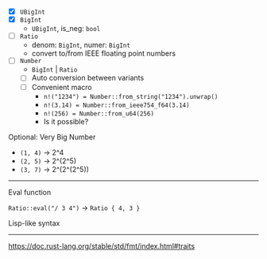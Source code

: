 - [X] `UBigInt`
- [X] `BigInt`
  - `UBigInt`, is_neg: `bool`
- [ ] `Ratio`
  - denom: `BigInt`, numer: `BigInt`
  - convert to/from IEEE floating point numbers
- [ ] `Number`
  - `BigInt` | `Ratio`
  - [ ] Auto conversion between variants
  - [ ] Convenient macro
    - `n!("1234") = Number::from_string("1234").unwrap()`
    - `n!(3.14) = Number::from_ieee754_f64(3.14)`
    - `n!(256) = Number::from_u64(256)`
    - Is it possible?

Optional: Very Big Number
- `(1, 4)` -> 2\^4
- `(2, 5)` -> 2\^(2\^5)
- `(3, 7)` -> 2\^(2\^(2\^5))

---

Eval function

`Ratio::eval("/ 3 4")` -> `Ratio { 4, 3 }`

Lisp-like syntax

---

https://doc.rust-lang.org/stable/std/fmt/index.html#traits